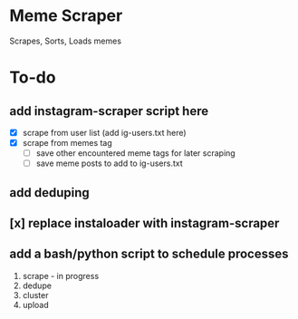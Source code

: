 # Meme Scraper
Scrapes, Sorts, Loads memes

# To-do
## add instagram-scraper script here
  - [x] scrape from user list (add ig-users.txt here)
  - [x] scrape from memes tag
    - [ ] save other encountered meme tags for later scraping
    - [ ] save meme posts to add to ig-users.txt
## add deduping
## [x] replace instaloader with instagram-scraper
## add a bash/python script to schedule processes
  1. scrape - in progress
  2. dedupe
  3. cluster
  4. upload
